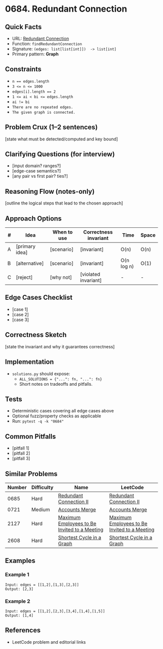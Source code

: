 # 0684. Redundant Connection

## Quick Facts

- URL: [Redundant Connection](https://leetcode.com/problems/redundant-connection/)
- Function: `findRedundantConnection`
- Signature: `(edges: list[list[int]])  -> list[int]`
- Primary pattern: **Graph**

## Constraints

- `n == edges.length`
- `3 <= n <= 1000`
- `edges[i].length == 2`
- `1 <= ai < bi <= edges.length`
- `ai != bi`
- `There are no repeated edges.`
- `The given graph is connected.`

## Problem Crux (1–2 sentences)

[state what must be detected/computed and key bound]

## Clarifying Questions (for interview)

- [input domain? ranges?]
- [edge-case semantics?]
- [any pair vs first pair? ties?]

## Reasoning Flow (notes-only)

[outline the logical steps that lead to the chosen approach]

## Approach Options

| #   | Idea           | When to use | Correctness invariant | Time       | Space |
| --- | -------------- | ----------- | --------------------- | ---------- | ----- |
| A   | [primary idea] | [scenario]  | [invariant]           | O(n)       | O(n)  |
| B   | [alternative]  | [scenario]  | [invariant]           | O(n log n) | O(1)  |
| C   | [reject]       | [why not]   | [violated invariant]  | -          | -     |

## Edge Cases Checklist

- [case 1]
- [case 2]
- [case 3]

## Correctness Sketch

[state the invariant and why it guarantees correctness]

## Implementation

- `solutions.py` should expose:
    - `ALL_SOLUTIONS = {"...": fn, "...": fn}`
    - Short notes on tradeoffs and pitfalls.

## Tests

- Deterministic cases covering all edge cases above
- Optional fuzz/property checks as applicable
- Run: `pytest -q -k "0684"`

## Common Pitfalls

- [pitfall 1]
- [pitfall 2]
- [pitfall 3]

## Similar Problems

| Number | Difficulty | Name                                                                                                           | LeetCode                                                                                                                    |
| ------ | ---------- | -------------------------------------------------------------------------------------------------------------- | --------------------------------------------------------------------------------------------------------------------------- |
| 0685   | Hard       | [Redundant Connection II](../0685-redundant-connection-ii/readme.md)                                           | [Redundant Connection II](https://leetcode.com/problems/redundant-connection-ii/)                                           |
| 0721   | Medium     | [Accounts Merge](../0721-accounts-merge/readme.md)                                                             | [Accounts Merge](https://leetcode.com/problems/accounts-merge/)                                                             |
| 2127   | Hard       | [Maximum Employees to Be Invited to a Meeting](../2127-maximum-employees-to-be-invited-to-a-meeting/readme.md) | [Maximum Employees to Be Invited to a Meeting](https://leetcode.com/problems/maximum-employees-to-be-invited-to-a-meeting/) |
| 2608   | Hard       | [Shortest Cycle in a Graph](../2608-shortest-cycle-in-a-graph/readme.md)                                       | [Shortest Cycle in a Graph](https://leetcode.com/problems/shortest-cycle-in-a-graph/)                                       |

## Examples

### Example 1

```text
Input: edges = [[1,2],[1,3],[2,3]]
Output: [2,3]
```

### Example 2

```text
Input: edges = [[1,2],[2,3],[3,4],[1,4],[1,5]]
Output: [1,4]
```

## References

- LeetCode problem and editorial links
